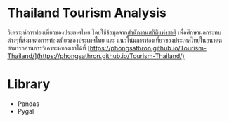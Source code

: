 # Thailand Tourism Analysis
วิเคราะห์การท่องเที่ยวของประเทศไทย โดยใช้ข้อมูลจาก[สำนักงานสถิติแห่งชาติ](http://statbbi.nso.go.th/staticreport/page/sector/th/17.aspx) เพื่อศึกษาผลกระทบต่างๆที่ส่งผลต่อการท่องเที่ยวของประเทศไทย และ แนวโน้มการท่องเที่ยวของประเทศไทยในอนาคต
สามารถอ่านการวิเคราะห์ของเราได้ที่ [https://phongsathron.github.io/Tourism-Thailand/](https://phongsathron.github.io/Tourism-Thailand/)

# Library
- Pandas
- Pygal
